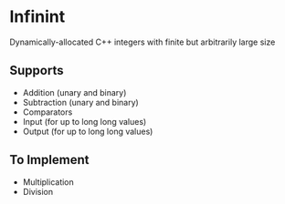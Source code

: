 # Infinint
Dynamically-allocated C++ integers with finite but arbitrarily large size 

## Supports
- Addition (unary and binary)
- Subtraction (unary and binary)
- Comparators
- Input (for up to long long values)
- Output (for up to long long values)

## To Implement
- Multiplication
- Division
